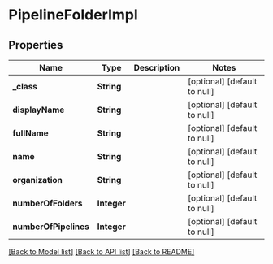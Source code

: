 # PipelineFolderImpl
## Properties

| Name | Type | Description | Notes |
|------------ | ------------- | ------------- | -------------|
| **\_class** | **String** |  | [optional] [default to null] |
| **displayName** | **String** |  | [optional] [default to null] |
| **fullName** | **String** |  | [optional] [default to null] |
| **name** | **String** |  | [optional] [default to null] |
| **organization** | **String** |  | [optional] [default to null] |
| **numberOfFolders** | **Integer** |  | [optional] [default to null] |
| **numberOfPipelines** | **Integer** |  | [optional] [default to null] |

[[Back to Model list]](../README.md#documentation-for-models) [[Back to API list]](../README.md#documentation-for-api-endpoints) [[Back to README]](../README.md)


